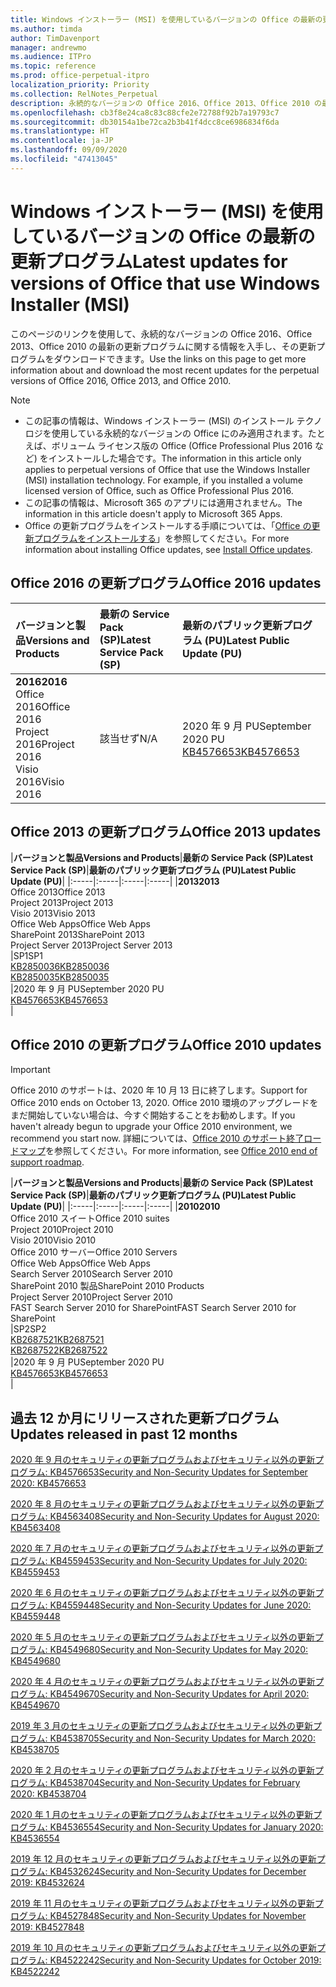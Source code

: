 ```yaml
---
title: Windows インストーラー (MSI) を使用しているバージョンの Office の最新の更新プログラム
ms.author: timda
author: TimDavenport
manager: andrewmo
ms.audience: ITPro
ms.topic: reference
ms.prod: office-perpetual-itpro
localization_priority: Priority
ms.collection: RelNotes_Perpetual
description: 永続的なバージョンの Office 2016、Office 2013、Office 2010 の最新の更新プログラムの情報へのリンクを IT 技術者に提供します
ms.openlocfilehash: cb3f8e24ca8c83c88cfe2e72788f92b7a19793c7
ms.sourcegitcommit: db30154a1be72ca2b3b41f4dcc8ce6986834f6da
ms.translationtype: HT
ms.contentlocale: ja-JP
ms.lasthandoff: 09/09/2020
ms.locfileid: "47413045"
---
```

# <a name="latest-updates-for-versions-of-office-that-use-windows-installer-msi"></a><span data-ttu-id="514a8-103">Windows インストーラー (MSI) を使用しているバージョンの Office の最新の更新プログラム</span><span class="sxs-lookup"><span data-stu-id="514a8-103">Latest updates for versions of Office that use Windows Installer (MSI)</span></span>

<span data-ttu-id="514a8-104">このページのリンクを使用して、永続的なバージョンの Office 2016、Office 2013、Office 2010 の最新の更新プログラムに関する情報を入手し、その更新プログラムをダウンロードできます。</span><span class="sxs-lookup"><span data-stu-id="514a8-104">Use the links on this page to get more information about and download the most recent updates for the perpetual versions of Office 2016, Office 2013, and Office 2010.</span></span>
  
 
> [!NOTE]
> - <span data-ttu-id="514a8-p101">この記事の情報は、Windows インストーラー (MSI) のインストール テクノロジを使用している永続的なバージョンの Office にのみ適用されます。たとえば、ボリューム ライセンス版の Office (Office Professional Plus 2016 など) をインストールした場合です。</span><span class="sxs-lookup"><span data-stu-id="514a8-p101">The information in this article only applies to perpetual versions of Office that use the Windows Installer (MSI) installation technology. For example, if you installed a volume licensed version of Office, such as Office Professional Plus 2016.</span></span>
> - <span data-ttu-id="514a8-107">この記事の情報は、Microsoft 365 のアプリには適用されません。</span><span class="sxs-lookup"><span data-stu-id="514a8-107">The information in this article doesn't apply to Microsoft 365 Apps.</span></span>
> - <span data-ttu-id="514a8-108">Office の更新プログラムをインストールする手順については、「[Office の更新プログラムをインストールする](https://support.office.com/article/2ab296f3-7f03-43a2-8e50-46de917611c5)」を参照してください。</span><span class="sxs-lookup"><span data-stu-id="514a8-108">For more information about installing Office updates, see [Install Office updates](https://support.office.com/article/2ab296f3-7f03-43a2-8e50-46de917611c5).</span></span> 


## <a name="office-2016-updates"></a><span data-ttu-id="514a8-109">Office 2016 の更新プログラム</span><span class="sxs-lookup"><span data-stu-id="514a8-109">Office 2016 updates</span></span>

|<span data-ttu-id="514a8-110">**バージョンと製品**</span><span class="sxs-lookup"><span data-stu-id="514a8-110">**Versions and Products**</span></span>|<span data-ttu-id="514a8-111">**最新の Service Pack (SP)**</span><span class="sxs-lookup"><span data-stu-id="514a8-111">**Latest Service Pack (SP)**</span></span>|<span data-ttu-id="514a8-112">**最新のパブリック更新プログラム (PU)**</span><span class="sxs-lookup"><span data-stu-id="514a8-112">**Latest Public Update (PU)**</span></span>|
|:-----|:-----|:-----|
|<span data-ttu-id="514a8-113">**2016**</span><span class="sxs-lookup"><span data-stu-id="514a8-113">**2016**</span></span> <br/> <span data-ttu-id="514a8-114">Office 2016</span><span class="sxs-lookup"><span data-stu-id="514a8-114">Office 2016</span></span>  <br/> <span data-ttu-id="514a8-115">Project 2016</span><span class="sxs-lookup"><span data-stu-id="514a8-115">Project 2016</span></span>  <br/> <span data-ttu-id="514a8-116">Visio 2016</span><span class="sxs-lookup"><span data-stu-id="514a8-116">Visio 2016</span></span>  <br/> |<span data-ttu-id="514a8-117">該当せず</span><span class="sxs-lookup"><span data-stu-id="514a8-117">N/A</span></span>  <br/> |<span data-ttu-id="514a8-118">2020 年 9 月 PU</span><span class="sxs-lookup"><span data-stu-id="514a8-118">September 2020 PU</span></span>  <br/> [<span data-ttu-id="514a8-119">KB4576653</span><span class="sxs-lookup"><span data-stu-id="514a8-119">KB4576653</span></span>](https://support.microsoft.com/help/4576653) <br/> |
   
## <a name="office-2013-updates"></a><span data-ttu-id="514a8-120">Office 2013 の更新プログラム</span><span class="sxs-lookup"><span data-stu-id="514a8-120">Office 2013 updates</span></span>

|<span data-ttu-id="514a8-121">**バージョンと製品**</span><span class="sxs-lookup"><span data-stu-id="514a8-121">**Versions and Products**</span></span>|<span data-ttu-id="514a8-122">**最新の Service Pack (SP)**</span><span class="sxs-lookup"><span data-stu-id="514a8-122">**Latest Service Pack (SP)**</span></span>|<span data-ttu-id="514a8-123">**最新のパブリック更新プログラム (PU)**</span><span class="sxs-lookup"><span data-stu-id="514a8-123">**Latest Public Update (PU)**</span></span>|
|:-----|:-----|:-----|:-----|
|<span data-ttu-id="514a8-124">**2013**</span><span class="sxs-lookup"><span data-stu-id="514a8-124">**2013**</span></span> <br/> <span data-ttu-id="514a8-125">Office 2013</span><span class="sxs-lookup"><span data-stu-id="514a8-125">Office 2013</span></span>  <br/> <span data-ttu-id="514a8-126">Project 2013</span><span class="sxs-lookup"><span data-stu-id="514a8-126">Project 2013</span></span>  <br/> <span data-ttu-id="514a8-127">Visio 2013</span><span class="sxs-lookup"><span data-stu-id="514a8-127">Visio 2013</span></span>  <br/> <span data-ttu-id="514a8-128">Office Web Apps</span><span class="sxs-lookup"><span data-stu-id="514a8-128">Office Web Apps</span></span>  <br/> <span data-ttu-id="514a8-129">SharePoint 2013</span><span class="sxs-lookup"><span data-stu-id="514a8-129">SharePoint 2013</span></span>  <br/> <span data-ttu-id="514a8-130">Project Server 2013</span><span class="sxs-lookup"><span data-stu-id="514a8-130">Project Server 2013</span></span>  <br/> |<span data-ttu-id="514a8-131">SP1</span><span class="sxs-lookup"><span data-stu-id="514a8-131">SP1</span></span> <br/> [<span data-ttu-id="514a8-132">KB2850036</span><span class="sxs-lookup"><span data-stu-id="514a8-132">KB2850036</span></span>](https://support.microsoft.com/kb/2850036) <br/>[<span data-ttu-id="514a8-133">KB2850035</span><span class="sxs-lookup"><span data-stu-id="514a8-133">KB2850035</span></span>](https://support.microsoft.com/kb/2850035) <br/> |<span data-ttu-id="514a8-134">2020 年 9 月 PU</span><span class="sxs-lookup"><span data-stu-id="514a8-134">September 2020 PU</span></span>  <br/> [<span data-ttu-id="514a8-135">KB4576653</span><span class="sxs-lookup"><span data-stu-id="514a8-135">KB4576653</span></span>](https://support.microsoft.com/help/4576653) <br/> |
   
## <a name="office-2010-updates"></a><span data-ttu-id="514a8-136">Office 2010 の更新プログラム</span><span class="sxs-lookup"><span data-stu-id="514a8-136">Office 2010 updates</span></span>
> [!IMPORTANT]
> <span data-ttu-id="514a8-137">Office 2010 のサポートは、2020 年 10 月 13 日に終了します。</span><span class="sxs-lookup"><span data-stu-id="514a8-137">Support for Office 2010 ends on October 13, 2020.</span></span> <span data-ttu-id="514a8-138">Office 2010 環境のアップグレードをまだ開始していない場合は、今すぐ開始することをお勧めします。</span><span class="sxs-lookup"><span data-stu-id="514a8-138">If you haven't already begun to upgrade your Office 2010 environment, we recommend you start now.</span></span> <span data-ttu-id="514a8-139">詳細については、[Office 2010 のサポート終了ロードマップ](https://docs.microsoft.com/DeployOffice/office-2010-end-support-roadmap)を参照してください。</span><span class="sxs-lookup"><span data-stu-id="514a8-139">For more information, see [Office 2010 end of support roadmap](https://docs.microsoft.com/DeployOffice/office-2010-end-support-roadmap).</span></span> 

|<span data-ttu-id="514a8-140">**バージョンと製品**</span><span class="sxs-lookup"><span data-stu-id="514a8-140">**Versions and Products**</span></span>|<span data-ttu-id="514a8-141">**最新の Service Pack (SP)**</span><span class="sxs-lookup"><span data-stu-id="514a8-141">**Latest Service Pack (SP)**</span></span>|<span data-ttu-id="514a8-142">**最新のパブリック更新プログラム (PU)**</span><span class="sxs-lookup"><span data-stu-id="514a8-142">**Latest Public Update (PU)**</span></span>|
|:-----|:-----|:-----|:-----|
|<span data-ttu-id="514a8-143">**2010**</span><span class="sxs-lookup"><span data-stu-id="514a8-143">**2010**</span></span> <br/> <span data-ttu-id="514a8-144">Office 2010 スイート</span><span class="sxs-lookup"><span data-stu-id="514a8-144">Office 2010 suites</span></span>  <br/> <span data-ttu-id="514a8-145">Project 2010</span><span class="sxs-lookup"><span data-stu-id="514a8-145">Project 2010</span></span>  <br/> <span data-ttu-id="514a8-146">Visio 2010</span><span class="sxs-lookup"><span data-stu-id="514a8-146">Visio 2010</span></span>  <br/> <span data-ttu-id="514a8-147">Office 2010 サーバー</span><span class="sxs-lookup"><span data-stu-id="514a8-147">Office 2010 Servers</span></span>  <br/> <span data-ttu-id="514a8-148">Office Web Apps</span><span class="sxs-lookup"><span data-stu-id="514a8-148">Office Web Apps</span></span>  <br/> <span data-ttu-id="514a8-149">Search Server 2010</span><span class="sxs-lookup"><span data-stu-id="514a8-149">Search Server 2010</span></span>  <br/> <span data-ttu-id="514a8-150">SharePoint 2010 製品</span><span class="sxs-lookup"><span data-stu-id="514a8-150">SharePoint 2010 Products</span></span>  <br/> <span data-ttu-id="514a8-151">Project Server 2010</span><span class="sxs-lookup"><span data-stu-id="514a8-151">Project Server 2010</span></span>  <br/> <span data-ttu-id="514a8-152">FAST Search Server 2010 for SharePoint</span><span class="sxs-lookup"><span data-stu-id="514a8-152">FAST Search Server 2010 for SharePoint</span></span>  <br/> |<span data-ttu-id="514a8-153">SP2</span><span class="sxs-lookup"><span data-stu-id="514a8-153">SP2</span></span> <br/>[<span data-ttu-id="514a8-154">KB2687521</span><span class="sxs-lookup"><span data-stu-id="514a8-154">KB2687521</span></span>](https://support.microsoft.com/kb/2687521) <br/> [<span data-ttu-id="514a8-155">KB2687522</span><span class="sxs-lookup"><span data-stu-id="514a8-155">KB2687522</span></span>](https://support.microsoft.com/kb/2687522) <br/> |<span data-ttu-id="514a8-156">2020 年 9 月 PU</span><span class="sxs-lookup"><span data-stu-id="514a8-156">September 2020 PU</span></span>  <br/> [<span data-ttu-id="514a8-157">KB4576653</span><span class="sxs-lookup"><span data-stu-id="514a8-157">KB4576653</span></span>](https://support.microsoft.com/help/4576653) <br/>|
   

   
## <a name="updates-released-in-past-12-months"></a><span data-ttu-id="514a8-158">過去 12 か月にリリースされた更新プログラム</span><span class="sxs-lookup"><span data-stu-id="514a8-158">Updates released in past 12 months</span></span>
[<span data-ttu-id="514a8-159">2020 年 9 月のセキュリティの更新プログラムおよびセキュリティ以外の更新プログラム: KB4576653</span><span class="sxs-lookup"><span data-stu-id="514a8-159">Security and Non-Security Updates for September 2020: KB4576653</span></span>](https://support.microsoft.com/help/4576653)

[<span data-ttu-id="514a8-160">2020 年 8 月のセキュリティの更新プログラムおよびセキュリティ以外の更新プログラム: KB4563408</span><span class="sxs-lookup"><span data-stu-id="514a8-160">Security and Non-Security Updates for August 2020: KB4563408</span></span>](https://support.microsoft.com/help/4563408)

[<span data-ttu-id="514a8-161">2020 年 7 月のセキュリティの更新プログラムおよびセキュリティ以外の更新プログラム: KB4559453</span><span class="sxs-lookup"><span data-stu-id="514a8-161">Security and Non-Security Updates for July 2020: KB4559453</span></span>](https://support.microsoft.com/help/4559453)

[<span data-ttu-id="514a8-162">2020 年 6 月のセキュリティの更新プログラムおよびセキュリティ以外の更新プログラム: KB4559448</span><span class="sxs-lookup"><span data-stu-id="514a8-162">Security and Non-Security Updates for June 2020: KB4559448</span></span>](https://support.microsoft.com/help/4559448)

[<span data-ttu-id="514a8-163">2020 年 5 月のセキュリティの更新プログラムおよびセキュリティ以外の更新プログラム: KB4549680</span><span class="sxs-lookup"><span data-stu-id="514a8-163">Security and Non-Security Updates for May 2020: KB4549680</span></span>](https://support.microsoft.com/help/4549680)

[<span data-ttu-id="514a8-164">2020 年 4 月のセキュリティの更新プログラムおよびセキュリティ以外の更新プログラム: KB4549670</span><span class="sxs-lookup"><span data-stu-id="514a8-164">Security and Non-Security Updates for April 2020: KB4549670</span></span>](https://support.microsoft.com/help/4549670)

[<span data-ttu-id="514a8-165">2019 年 3 月のセキュリティの更新プログラムおよびセキュリティ以外の更新プログラム: KB4538705</span><span class="sxs-lookup"><span data-stu-id="514a8-165">Security and Non-Security Updates for March 2020: KB4538705</span></span>](https://support.microsoft.com/help/4538705)

[<span data-ttu-id="514a8-166">2020 年 2 月のセキュリティの更新プログラムおよびセキュリティ以外の更新プログラム: KB4538704</span><span class="sxs-lookup"><span data-stu-id="514a8-166">Security and Non-Security Updates for February 2020: KB4538704</span></span>](https://support.microsoft.com/help/4538704)

[<span data-ttu-id="514a8-167">2020 年 1 月のセキュリティの更新プログラムおよびセキュリティ以外の更新プログラム: KB4536554</span><span class="sxs-lookup"><span data-stu-id="514a8-167">Security and Non-Security Updates for January 2020: KB4536554</span></span>](https://support.microsoft.com/help/4536554)

[<span data-ttu-id="514a8-168">2019 年 12 月のセキュリティの更新プログラムおよびセキュリティ以外の更新プログラム: KB4532624</span><span class="sxs-lookup"><span data-stu-id="514a8-168">Security and Non-Security Updates for December 2019: KB4532624</span></span>](https://support.microsoft.com/help/4532624)

[<span data-ttu-id="514a8-169">2019 年 11 月のセキュリティの更新プログラムおよびセキュリティ以外の更新プログラム: KB4527848</span><span class="sxs-lookup"><span data-stu-id="514a8-169">Security and Non-Security Updates for November 2019: KB4527848</span></span>](https://support.microsoft.com/help/4527848)

[<span data-ttu-id="514a8-170">2019 年 10 月のセキュリティの更新プログラムおよびセキュリティ以外の更新プログラム: KB4522242</span><span class="sxs-lookup"><span data-stu-id="514a8-170">Security and Non-Security Updates for October 2019: KB4522242</span></span>](https://support.microsoft.com/help/4522242)





</br>